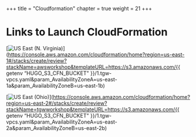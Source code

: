 +++
title = "Cloudformation"
chapter = true
weight = 21
+++

# Links to Launch CloudFormation

[![US East (N. Virginia)](https://samdengler.github.io/cloudformation-launch-stack-button-svg/images/us-east-1.svg)](https://console.aws.amazon.com/cloudformation/home?region=us-east-1#/stacks/create/review?stackName=awsworkshop&templateURL=https://s3.amazonaws.com/{{ getenv “HUGO_S3_CFN_BUCKET" }}/1.tgw-vpcs.yaml&param_AvailabilityZoneA=us-east-1a&param_AvailabilityZoneB=us-east-1b)

[![US East (Ohio)](https://samdengler.github.io/cloudformation-launch-stack-button-svg/images/us-east-2.svg)](https://console.aws.amazon.com/cloudformation/home?region=us-east-2#/stacks/create/review?stackName=tgwworkshop&templateURL=https://s3.amazonaws.com/{{ getenv “HUGO_S3_CFN_BUCKET" }}/1.tgw-vpcs.yaml&param_AvailabilityZoneA=us-east-2a&param_AvailabilityZoneB=us-east-2b)
